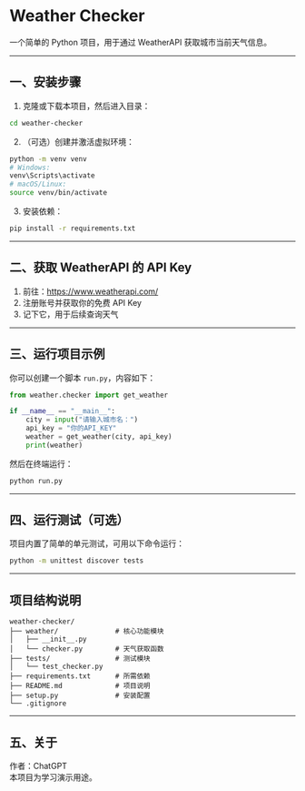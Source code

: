 # Weather Checker

一个简单的 Python 项目，用于通过 WeatherAPI 获取城市当前天气信息。

---

## 一、安装步骤

1. 克隆或下载本项目，然后进入目录：

```bash
cd weather-checker
```

2. （可选）创建并激活虚拟环境：

```bash
python -m venv venv
# Windows:
venv\Scripts\activate
# macOS/Linux:
source venv/bin/activate
```

3. 安装依赖：

```bash
pip install -r requirements.txt
```

---

## 二、获取 WeatherAPI 的 API Key

1. 前往：https://www.weatherapi.com/
2. 注册账号并获取你的免费 API Key
3. 记下它，用于后续查询天气

---

## 三、运行项目示例

你可以创建一个脚本 `run.py`，内容如下：

```python
from weather.checker import get_weather

if __name__ == "__main__":
    city = input("请输入城市名：")
    api_key = "你的API_KEY"
    weather = get_weather(city, api_key)
    print(weather)
```

然后在终端运行：

```bash
python run.py
```

---

## 四、运行测试（可选）

项目内置了简单的单元测试，可用以下命令运行：

```bash
python -m unittest discover tests
```

---

## 项目结构说明

```
weather-checker/
├── weather/              # 核心功能模块
│   ├── __init__.py
│   └── checker.py        # 天气获取函数
├── tests/                # 测试模块
│   └── test_checker.py
├── requirements.txt      # 所需依赖
├── README.md             # 项目说明
├── setup.py              # 安装配置
└── .gitignore
```

---

## 五、关于

作者：ChatGPT  
本项目为学习演示用途。

